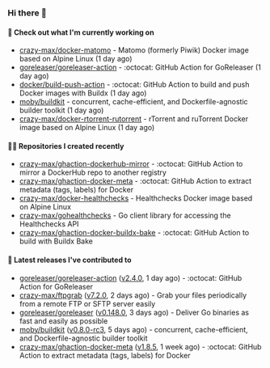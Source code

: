 ### Hi there 👋

#### 👷 Check out what I'm currently working on

- [crazy-max/docker-matomo](https://github.com/crazy-max/docker-matomo) - Matomo (formerly Piwik) Docker image based on Alpine Linux (1 day ago)
- [goreleaser/goreleaser-action](https://github.com/goreleaser/goreleaser-action) - :octocat: GitHub Action for GoReleaser (1 day ago)
- [docker/build-push-action](https://github.com/docker/build-push-action) - :octocat: GitHub Action to build and push Docker images with Buildx (1 day ago)
- [moby/buildkit](https://github.com/moby/buildkit) - concurrent, cache-efficient, and Dockerfile-agnostic builder toolkit (1 day ago)
- [crazy-max/docker-rtorrent-rutorrent](https://github.com/crazy-max/docker-rtorrent-rutorrent) - rTorrent and ruTorrent Docker image based on Alpine Linux (1 day ago)

#### 👨‍💻 Repositories I created recently

- [crazy-max/ghaction-dockerhub-mirror](https://github.com/crazy-max/ghaction-dockerhub-mirror) - :octocat: GitHub Action to mirror a DockerHub repo to another registry
- [crazy-max/ghaction-docker-meta](https://github.com/crazy-max/ghaction-docker-meta) - :octocat: GitHub Action to extract metadata (tags, labels) for Docker
- [crazy-max/docker-healthchecks](https://github.com/crazy-max/docker-healthchecks) - Healthchecks Docker image based on Alpine Linux
- [crazy-max/gohealthchecks](https://github.com/crazy-max/gohealthchecks) - Go client library for accessing the Healthchecks API
- [crazy-max/ghaction-docker-buildx-bake](https://github.com/crazy-max/ghaction-docker-buildx-bake) - :octocat: GitHub Action to build with Buildx Bake

#### 🚀 Latest releases I've contributed to

- [goreleaser/goreleaser-action](https://github.com/goreleaser/goreleaser-action) ([v2.4.0](https://github.com/goreleaser/goreleaser-action/releases/tag/v2.4.0), 1 day ago) - :octocat: GitHub Action for GoReleaser
- [crazy-max/ftpgrab](https://github.com/crazy-max/ftpgrab) ([v7.2.0](https://github.com/crazy-max/ftpgrab/releases/tag/v7.2.0), 2 days ago) - Grab your files periodically from a remote FTP or SFTP server easily
- [goreleaser/goreleaser](https://github.com/goreleaser/goreleaser) ([v0.148.0](https://github.com/goreleaser/goreleaser/releases/tag/v0.148.0), 3 days ago) - Deliver Go binaries as fast and easily as possible
- [moby/buildkit](https://github.com/moby/buildkit) ([v0.8.0-rc3](https://github.com/moby/buildkit/releases/tag/v0.8.0-rc3), 5 days ago) - concurrent, cache-efficient, and Dockerfile-agnostic builder toolkit
- [crazy-max/ghaction-docker-meta](https://github.com/crazy-max/ghaction-docker-meta) ([v1.8.5](https://github.com/crazy-max/ghaction-docker-meta/releases/tag/v1.8.5), 1 week ago) - :octocat: GitHub Action to extract metadata (tags, labels) for Docker
